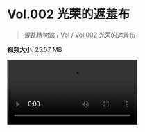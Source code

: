 # Vol.002 光荣的遮羞布

> 混乱博物馆 / Vol / Vol.002 光荣的遮羞布

**视频大小**: 25.57 MB

<div class="video"><video src="https://file.hsyhx.top/archive/混乱博物馆/Vol/002.mp4" controls preload>🤔 您的浏览器不支持 video 标签</video></div>